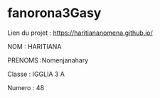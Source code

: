# fanorona3Gasy

Lien du projet : https://haritiananomena.github.io/

NOM : HARITIANA 

PRENOMS :Nomenjanahary

Classe : IGGLIA 3 A

Numero : 48

